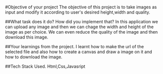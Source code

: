 
#Objective of your project
The objective of this project is to take images as input and modify it according to user's desired height,width and quality.


##What task does it do? How did you implement that?
In this application we can upload any image and then we can chage the width and height of the image as per choice. We can even reduce the quality of the image and then download this image.


##Your learnings from the project.
I learnt how to make the url of the selected file and also how to create a canvas and draw a image on it and how to download the image.

##Tech Stack Used.
Html,Css,Javasript

